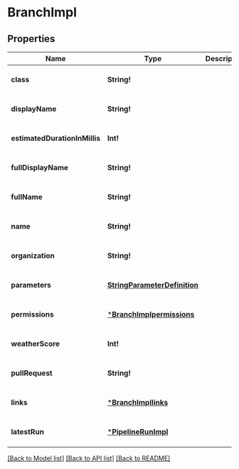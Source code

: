 # BranchImpl

## Properties
Name | Type | Description | Notes
------------ | ------------- | ------------- | -------------
**class** | **String!** |  | [optional] [default to null]
**displayName** | **String!** |  | [optional] [default to null]
**estimatedDurationInMillis** | **Int!** |  | [optional] [default to null]
**fullDisplayName** | **String!** |  | [optional] [default to null]
**fullName** | **String!** |  | [optional] [default to null]
**name** | **String!** |  | [optional] [default to null]
**organization** | **String!** |  | [optional] [default to null]
**parameters** | [**StringParameterDefinition**](StringParameterDefinition.md) |  | [optional] [default to null]
**permissions** | [***BranchImplpermissions**](BranchImplpermissions.md) |  | [optional] [default to null]
**weatherScore** | **Int!** |  | [optional] [default to null]
**pullRequest** | **String!** |  | [optional] [default to null]
**links** | [***BranchImpllinks**](BranchImpllinks.md) |  | [optional] [default to null]
**latestRun** | [***PipelineRunImpl**](PipelineRunImpl.md) |  | [optional] [default to null]

[[Back to Model list]](../README.md#documentation-for-models) [[Back to API list]](../README.md#documentation-for-api-endpoints) [[Back to README]](../README.md)


